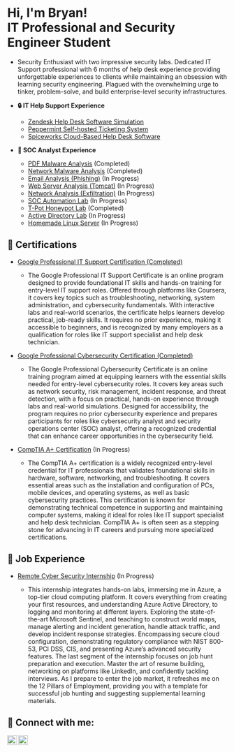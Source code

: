 <h1>Hi, I'm Bryan! <br/>IT</a> Professional and Security Engineer Student</a> </a></h1>

  - Security Enthusiast with two impressive security labs. Dedicated IT Support professional with 6 months of help desk experience providing unforgettable experiences to clients while maintaining an obsession with learning security engineering. Plagued with the overwhelming urge to tinker, problem-solve, and build enterprise-level security infrastructures.

- <b> 🔒 IT Help Support Experience</b>

  - [Zendesk Help Desk Software Simulation](https://github.com/BryanTorez/Zendesk-Help-Desk-Software-Simulation) <b><i></b></i>
  - [Peppermint Self-hosted Ticketing System](https://github.com/BryanTorez/Peppermint-Self-Hosted-Ticketing-System) <b><i></b></i>
  - [Spiceworks Cloud-Based Help Desk Software](https://github.com/BryanTorez/Spiceworks-Cloud-Based-Help-Desk-Software) <b><i></b></i>
 
- <b> 🔧 SOC Analyst Experience</b>

  - [PDF Malware Analysis](https://github.com/BryanTorez/SOC-Analyst-Lab---PDF-Analysis) <b><i></b></i> (Completed)
  - [Network Malware Analysis](https://github.com/BryanTorez/SOC-Analyst-Lab-Network-Analysis) <b><i></b></i> (Completed)
  - [Email Analysis (Phishing)](https://github.com/BryanTorez/SOC-Analyst-Lab-Email-Analysis-Phishing-) <b><i></b></i> (In Progress)
  - [Web Server Analysis (Tomcat)](https://github.com/BryanTorez/SOC-Analyst-Lab-Web-Server-Analysis) <b><i></b></i> (In Progress)
  - [Network Analysis (Exfiltration)](https://github.com/BryanTorez/SOC-Analyst-Lab-Web-Server-Analysis) <b><i></b></i> (In Progress)
  - [SOC Automation Lab](https://github.com/BryanTorez/SOC-Automation-Lab) <b><i></b></i> (In Progress)
  - [T-Pot Honeypot Lab](https://github.com/BryanTorez/Honeypot-Lab) <b><i></b></i> (Completed)
  - [Active Directory Lab]() <b><i></b></i> (In Progress)
  - [Homemade Linux Server]() <b><i></b></i> (In Progress)


<h2> 📄 Certifications</h2>

- [Google Professional IT Support Certification (Completed)](https://snipboard.io/0m8c6v.jpg)
  - The Google Professional IT Support Certificate is an online program designed to provide foundational IT skills and hands-on training for entry-level IT support roles. Offered through platforms like Coursera, it covers key topics such as troubleshooting, networking, system administration, and cybersecurity fundamentals. With interactive labs and real-world scenarios, the certificate helps learners develop practical, job-ready skills. It requires no prior experience, making it accessible to beginners, and is recognized by many employers as a qualification for roles like IT support specialist and help desk technician.

- [Google Professional Cybersecurity Certification (Completed)](https://snipboard.io/0SGcbC.jpg)
  - The Google Professional Cybersecurity Certificate is an online training program aimed at equipping learners with the essential skills needed for entry-level cybersecurity roles. It covers key areas such as network security, risk management, incident response, and threat detection, with a focus on practical, hands-on experience through labs and real-world simulations. Designed for accessibility, the program requires no prior cybersecurity experience and prepares participants for roles like cybersecurity analyst and security operations center (SOC) analyst, offering a recognized credential that can enhance career opportunities in the cybersecurity field.

- [CompTIA A+ Certification]() (In Progress)
  - The CompTIA A+ certification is a widely recognized entry-level credential for IT professionals that validates foundational skills in hardware, software, networking, and troubleshooting. It covers essential areas such as the installation and configuration of PCs, mobile devices, and operating systems, as well as basic cybersecurity practices. This certification is known for demonstrating technical competence in supporting and maintaining computer systems, making it ideal for roles like IT support specialist and help desk technician. CompTIA A+ is often seen as a stepping stone for advancing in IT careers and pursuing more specialized certifications.

<h2> 🏢 Job Experience</h2>

- [Remote Cyber Security Internship]() (In Progress)
  <b>
  </b>
  
  - This internship integrates hands-on labs, immersing me in Azure, a top-tier cloud computing platform. It covers everything from creating your first resources, and understanding Azure Active Directory, to logging and monitoring at different layers. Exploring the state-of-the-art Microsoft Sentinel, and teaching to construct world maps, manage alerting and incident generation, handle attack traffic, and develop incident response strategies. Encompassing secure cloud configuration, demonstrating regulatory compliance with NIST 800-53, PCI DSS, CIS, and presenting Azure’s advanced security features. The last segment of the internship focuses on job hunt preparation and execution. Master the art of resume building, networking on platforms like LinkedIn, and confidently tackling interviews. As I prepare to enter the job market, it refreshes me on the 12 Pillars of Employment, providing you with a template for successful job hunting and suggesting supplemental learning materials.






<h2> 🤳 Connect with me:</h2>

[<img align="left" alt="JoshMadakor | Twitter" width="22px" src="https://cdn.jsdelivr.net/npm/simple-icons@v3/icons/twitter.svg" />][twitter]
[<img align="left" alt="JoshMadakor | LinkedIn" width="22px" src="https://cdn.jsdelivr.net/npm/simple-icons@v3/icons/linkedin.svg" />][linkedin]

[twitter]: https://x.com/MystRyyz
[linkedin]: https://www.linkedin.com/in/bryan-torres-226680338/

<!--
**joshmadakor1/joshmadakor1** is a ✨ _special_ ✨ repository because its `README.md` (this file) appears on your GitHub profile.

Here are some ideas to get you started:

- 🔭 I’m currently working on ...
- 🌱 I’m currently learning ...
- 👯 I’m looking to collaborate on ...
- 🤔 I’m looking for help with ...
- 💬 Ask me about ...
- 📫 How to reach me: ...
- 😄 Pronouns: ...
- ⚡ Fun fact: ...
-->
